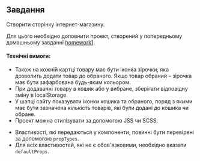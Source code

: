 ## Завдання

Створити сторінку інтернет-магазину.

Для цього необхідно доповнити проект, створений у попередньому домашньому завданні [homework1](../homework1/readme.md).

#### Технічні вимоги:

<!-- - Створити масив із колекцією товарів інтернет-магазину. -->
<!-- - Один товар повинен містити такі дані
  - Назва
  - Ціна
  - Шлях до картинки (url в інтернеті або шлях до файлу в папці `public`)
  - Артикул (будь-які цифри)
  - Колір -->
<!-- – Всього товарів має бути не менше 10. Тематика магазину – будь-яка. -->
<!-- - Покласти масив у JSON файл, який зберігатиметься в папці `public` вашого проекту. -->

<!-- - За допомогою AJAX запиту отримати дані з масиву товарів, записати в локальний state компонента головної сторінки. -->

<!-- - Вивести на сторінку перелік товарів. Дизайн можна взяти з [PSD](./musica.psd) файлу з секції `LATEST ARRIVALS IN MUSICA` або будь-який свій. Дизайн може бути будь-який, але він має бути. -->
<!-- - Картка товару та список товарів обов'язково повинні бути реалізовані як окремі компоненти. -->

<!-- - При натисканні на кнопку `Add to cart` має з'являтися модальне вікно з підтвердженням додавання товару в кошик (використовуйте відповідний компонент з [homework1](../homework1/readme.md). -->

- Також на кожній картці товару має бути іконка зірочки, яка дозволить додати товар до обраного. Якщо товар обраний – зірочка має бути зафарбована будь-яким кольором.
- При додаванні товару в кошик або у вибране, зберігати відповідну зміну в localStorage.
- У шапці сайту показувати іконки кошика та обраного, поряд з якими має бути зазначена кількість товарів, які були додані до кошика чи обране.
- Проект можна стилізувати за допомогою JSS чи SCSS.
<!-- - Усі компоненти мають бути створені у вигляді ES6 класів. -->
- Властивості, які передаються у компоненти, повинні бути перевірені за допомогою `propTypes`.
- Для всіх властивостей, які не є обов'язковими, необхідно вказати `defaultProps`.
<!-- - На даний момент у додатку має бути лише одна сторінка – головна сторінка зі списком товарів. -->
